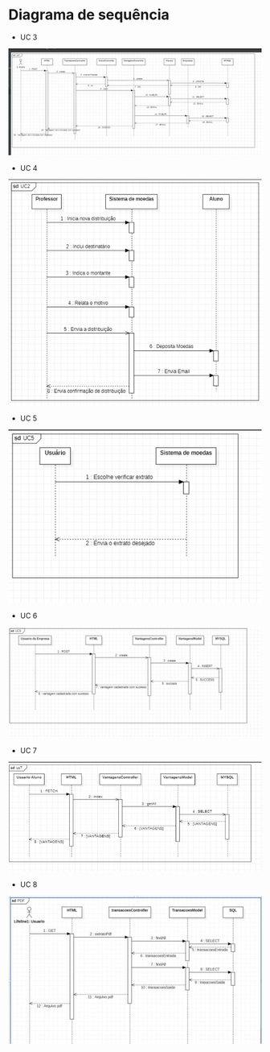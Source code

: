 # Diagrama de sequência

* UC 3

![](./imagens/UC3-SEQUENCIA.png)

* UC 4

![](./imagens/UC4-SEQUENCIA.png)

* UC 5

![](./imagens/UC5-SEQUENCIA.png)

* UC 6

![](./imagens/UC6-SEQUENCIA.png)

* UC 7

![](./imagens/UC7-SEQUENCIA.png)

* UC 8

![](./imagens/UC8-SEQUENCIA.png)
